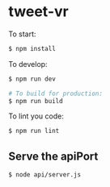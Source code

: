 # tweet-vr

To start:

```bash
$ npm install
```

To develop:

```bash
$ npm run dev

# To build for production:
$ npm run build
```

To lint you code:

```bash
$ npm run lint
```

## Serve the apiPort

```bash
$ node api/server.js
```

